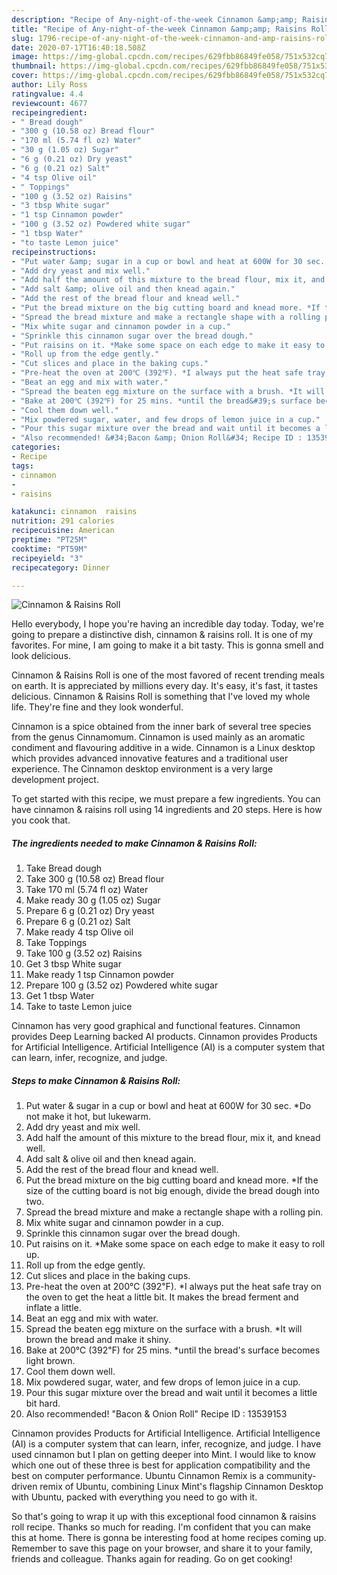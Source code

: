 ```yaml
---
description: "Recipe of Any-night-of-the-week Cinnamon &amp;amp; Raisins Roll"
title: "Recipe of Any-night-of-the-week Cinnamon &amp;amp; Raisins Roll"
slug: 1796-recipe-of-any-night-of-the-week-cinnamon-and-amp-raisins-roll
date: 2020-07-17T16:40:18.508Z
image: https://img-global.cpcdn.com/recipes/629fbb86849fe058/751x532cq70/cinnamon-raisins-roll-recipe-main-photo.jpg
thumbnail: https://img-global.cpcdn.com/recipes/629fbb86849fe058/751x532cq70/cinnamon-raisins-roll-recipe-main-photo.jpg
cover: https://img-global.cpcdn.com/recipes/629fbb86849fe058/751x532cq70/cinnamon-raisins-roll-recipe-main-photo.jpg
author: Lily Ross
ratingvalue: 4.4
reviewcount: 4677
recipeingredient:
- " Bread dough"
- "300 g (10.58 oz) Bread flour"
- "170 ml (5.74 fl oz) Water"
- "30 g (1.05 oz) Sugar"
- "6 g (0.21 oz) Dry yeast"
- "6 g (0.21 oz) Salt"
- "4 tsp Olive oil"
- " Toppings"
- "100 g (3.52 oz) Raisins"
- "3 tbsp White sugar"
- "1 tsp Cinnamon powder"
- "100 g (3.52 oz) Powdered white sugar"
- "1 tbsp Water"
- "to taste Lemon juice"
recipeinstructions:
- "Put water &amp; sugar in a cup or bowl and heat at 600W for 30 sec. *Do not make it hot, but lukewarm."
- "Add dry yeast and mix well."
- "Add half the amount of this mixture to the bread flour, mix it, and knead well."
- "Add salt &amp; olive oil and then knead again."
- "Add the rest of the bread flour and knead well."
- "Put the bread mixture on the big cutting board and knead more. *If the size of the cutting board is not big enough, divide the bread dough into two."
- "Spread the bread mixture and make a rectangle shape with a rolling pin."
- "Mix white sugar and cinnamon powder in a cup."
- "Sprinkle this cinnamon sugar over the bread dough."
- "Put raisins on it. *Make some space on each edge to make it easy to roll up."
- "Roll up from the edge gently."
- "Cut slices and place in the baking cups."
- "Pre-heat the oven at 200℃ (392℉). *I always put the heat safe tray on the oven to get the heat a little bit. It makes the bread ferment and inflate a little."
- "Beat an egg and mix with water."
- "Spread the beaten egg mixture on the surface with a brush. *It will brown the bread and make it shiny."
- "Bake at 200℃ (392℉) for 25 mins. *until the bread&#39;s surface becomes light brown."
- "Cool them down well."
- "Mix powdered sugar, water, and few drops of lemon juice in a cup."
- "Pour this sugar mixture over the bread and wait until it becomes a little bit hard."
- "Also recommended! &#34;Bacon &amp; Onion Roll&#34; Recipe ID : 13539153"
categories:
- Recipe
tags:
- cinnamon
- 
- raisins

katakunci: cinnamon  raisins 
nutrition: 291 calories
recipecuisine: American
preptime: "PT25M"
cooktime: "PT59M"
recipeyield: "3"
recipecategory: Dinner

---
```



![Cinnamon &amp; Raisins Roll](https://img-global.cpcdn.com/recipes/629fbb86849fe058/751x532cq70/cinnamon-raisins-roll-recipe-main-photo.jpg)

Hello everybody, I hope you're having an incredible day today. Today, we're going to prepare a distinctive dish, cinnamon &amp; raisins roll. It is one of my favorites. For mine, I am going to make it a bit tasty. This is gonna smell and look delicious.

Cinnamon &amp; Raisins Roll is one of the most favored of recent trending meals on earth. It is appreciated by millions every day. It's easy, it's fast, it tastes delicious. Cinnamon &amp; Raisins Roll is something that I've loved my whole life. They're fine and they look wonderful.

Cinnamon is a spice obtained from the inner bark of several tree species from the genus Cinnamomum. Cinnamon is used mainly as an aromatic condiment and flavouring additive in a wide. Cinnamon is a Linux desktop which provides advanced innovative features and a traditional user experience. The Cinnamon desktop environment is a very large development project.


To get started with this recipe, we must prepare a few ingredients. You can have cinnamon &amp; raisins roll using 14 ingredients and 20 steps. Here is how you cook that.

<!--inarticleads1-->

##### The ingredients needed to make Cinnamon &amp; Raisins Roll:

1. Take  Bread dough
1. Take 300 g (10.58 oz) Bread flour
1. Take 170 ml (5.74 fl oz) Water
1. Make ready 30 g (1.05 oz) Sugar
1. Prepare 6 g (0.21 oz) Dry yeast
1. Prepare 6 g (0.21 oz) Salt
1. Make ready 4 tsp Olive oil
1. Take  Toppings
1. Take 100 g (3.52 oz) Raisins
1. Get 3 tbsp White sugar
1. Make ready 1 tsp Cinnamon powder
1. Prepare 100 g (3.52 oz) Powdered white sugar
1. Get 1 tbsp Water
1. Take to taste Lemon juice


Cinnamon has very good graphical and functional features. Cinnamon provides Deep Learning backed AI products. Cinnamon provides Products for Artificial Intelligence. Artificial Intelligence (AI) is a computer system that can learn, infer, recognize, and judge. 

<!--inarticleads2-->

##### Steps to make Cinnamon &amp; Raisins Roll:

1. Put water &amp; sugar in a cup or bowl and heat at 600W for 30 sec. *Do not make it hot, but lukewarm.
1. Add dry yeast and mix well.
1. Add half the amount of this mixture to the bread flour, mix it, and knead well.
1. Add salt &amp; olive oil and then knead again.
1. Add the rest of the bread flour and knead well.
1. Put the bread mixture on the big cutting board and knead more. *If the size of the cutting board is not big enough, divide the bread dough into two.
1. Spread the bread mixture and make a rectangle shape with a rolling pin.
1. Mix white sugar and cinnamon powder in a cup.
1. Sprinkle this cinnamon sugar over the bread dough.
1. Put raisins on it. *Make some space on each edge to make it easy to roll up.
1. Roll up from the edge gently.
1. Cut slices and place in the baking cups.
1. Pre-heat the oven at 200℃ (392℉). *I always put the heat safe tray on the oven to get the heat a little bit. It makes the bread ferment and inflate a little.
1. Beat an egg and mix with water.
1. Spread the beaten egg mixture on the surface with a brush. *It will brown the bread and make it shiny.
1. Bake at 200℃ (392℉) for 25 mins. *until the bread&#39;s surface becomes light brown.
1. Cool them down well.
1. Mix powdered sugar, water, and few drops of lemon juice in a cup.
1. Pour this sugar mixture over the bread and wait until it becomes a little bit hard.
1. Also recommended! &#34;Bacon &amp; Onion Roll&#34; Recipe ID : 13539153


Cinnamon provides Products for Artificial Intelligence. Artificial Intelligence (AI) is a computer system that can learn, infer, recognize, and judge. I have used cinnamon but I plan on getting deeper into Mint. I would like to know which one out of these three is best for application compatibility and the best on computer performance. Ubuntu Cinnamon Remix is a community-driven remix of Ubuntu, combining Linux Mint&#39;s flagship Cinnamon Desktop with Ubuntu, packed with everything you need to go with it. 

So that's going to wrap it up with this exceptional food cinnamon &amp; raisins roll recipe. Thanks so much for reading. I'm confident that you can make this at home. There is gonna be interesting food at home recipes coming up. Remember to save this page on your browser, and share it to your family, friends and colleague. Thanks again for reading. Go on get cooking!

